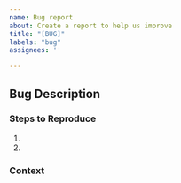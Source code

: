 ```yaml
---
name: Bug report
about: Create a report to help us improve
title: "[BUG]"
labels: "bug"
assignees: ''

---
```


<!--
This repository tracks issues and feature requests related to Mojo Programming Language and the Playground. 
-->

## Bug Description

<!--
What is the current, unexpected behavior?

Please also include the expected behavior in your description.
-->

### Steps to Reproduce

<!--
Explain how to reproduce the issue in steps:
for example,
1. Which pre-existing notebook failed and steps that led to failure.
2. Relevant code snippet that did not work as expected
3. If applicable, add screenshots to help explain your problem.
4. Anything else that is relevant to help debug the issue
-->
1. 
2. 


### Context
<!-- 
To help us debug issues better, 
execute the following code in a separate notebook and paste the output in the issue

```
%%python
import subprocess

subprocess.Popen(["cat", "/proc/self/cgroup"])
```
-->
